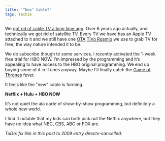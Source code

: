 ```yaml
---
title: '"New" Cable?'
tags: Techie
---
```


We [got rid of cable TV a long time ago](/thingelstad/directv-canceled). Over 6 years ago actually, and technically we got rid of satellite TV. Every TV we have has an Apple TV attached to it and we still have one [OTA](https://en.wikipedia.org/wiki/Terrestrial_television) [TiVo Roamio](https://www.tivo.com/shop/roamio#/roamio) we use to grab TV for free, the way nature intended it to be.

We do subscribe though to some services. I recently activated the 1-week free trial for HBO NOW. I’m impressed by the programming and it’s appealing to have access to the HBO original programming. We end up buying some of it in iTunes anyway. Maybe I'll finally catch the [Game of Thrones](http://www.hbo.com/game-of-thrones) fever.

It feels like the "new" cable is forming.

**Netflix + Hulu + HBO NOW**

It’s not quiet the ala carte of show-by-show programming, but definitely a whole new world.

I find it notable that my kids can both pick out the Netflix anywhere, but they have no idea what NBC, CBS, ABC or FOX are.

*ToDo: fix link in this post to 2009 entry directv-cancelled.*